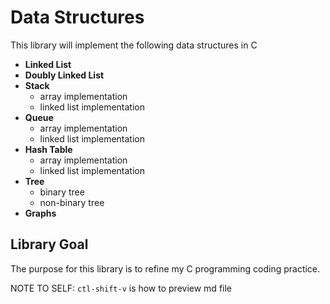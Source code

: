 # Data Structures 

This library will implement the following data structures in C

* **Linked List**
* **Doubly Linked List**
* **Stack**
  * array implementation
  * linked list implementation
* **Queue**
  * array implementation
  * linked list implementation
* **Hash Table**
  * array implementation
  * linked list implementation
* **Tree**
  * binary tree
  * non-binary tree
* **Graphs**

## Library Goal

The purpose for this library is to refine my C programming coding practice.

NOTE TO SELF: ```ctl-shift-v``` is how to preview md file